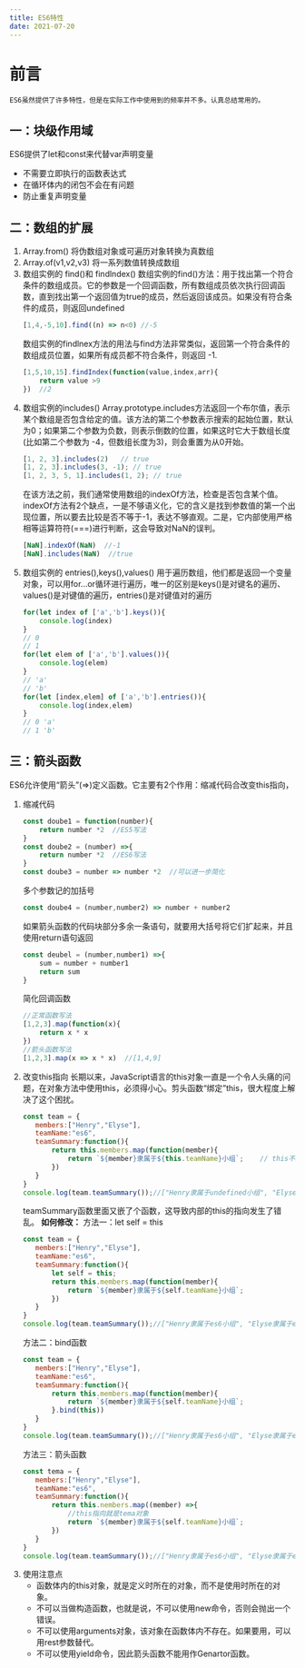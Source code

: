 ```yaml
---
title: ES6特性
date: 2021-07-20
---
```


# 前言
    ES6虽然提供了许多特性，但是在实际工作中使用到的频率并不多。认真总结常用的。

## 一：块级作用域
ES6提供了let和const来代替var声明变量
- 不需要立即执行的函数表达式
- 在循环体内的闭包不会在有问题
- 防止重复声明变量
## 二：数组的扩展
1. Array.from() 将伪数组对象或可遍历对象转换为真数组
2. Array.of(v1,v2,v3) 将一系列数值转换成数组
3. 数组实例的 find()和 findlndex()
   数组实例的find()方法：用于找出第一个符合条件的数组成员。它的参数是一个回调函数，所有数组成员依次执行回调函数，直到找出第一个返回值为true的成员，然后返回该成员。如果没有符合条件的成员，则返回undefined
   ```js
   [1,4,-5,10].find((n) => n<0) //-5
   ```
   数组实例的findlnex方法的用法与find方法非常类似，返回第一个符合条件的数组成员位置，如果所有成员都不符合条件，则返回 -1.
   ```js
   [1,5,10,15].findIndex(function(value,index,arr){
       return value >9
   })  //2
   ```
4. 数组实例的includes()
    Array.prototype.includes方法返回一个布尔值，表示某个数组是否包含给定的值。该方法的第二个参数表示搜索的起始位置，默认为0；如果第二个参数为负数，则表示倒数的位置，如果这时它大于数组长度(比如第二个参数为 -4，但数组长度为3)，则会重置为从0开始。
    ```js
    [1, 2, 3].includes(2)   // true
    [1, 2, 3].includes(3, -1); // true
    [1, 2, 3, 5, 1].includes(1, 2); // true
    ```
    在该方法之前，我们通常使用数组的indexOf方法，检查是否包含某个值。indexOf方法有2个缺点，一是不够语义化，它的含义是找到参数值的第一个出现位置，所以要去比较是否不等于-1，表达不够直观。二是，它内部使用严格相等运算符符(===)进行判断，这会导致对NaN的误判。
    ```js
    [NaN].indexOf(NaN)  //-1
    [NaN].includes(NaN)  //true
    ```
5. 数组实例的 entries(),keys(),values()
    用于遍历数组，他们都是返回一个变量对象，可以用for...or循环进行遍历，唯一的区别是keys()是对键名的遍历、values()是对键值的遍历，entries()是对键值对的遍历
    ```js
    for(let index of ['a','b'].keys()){
        console.log(index)
    }
    // 0
    // 1
    for(let elem of ['a','b'].values()){
        console.log(elem)
    }
    // 'a'
    // 'b'
    for(let [index,elem] of ['a','b'].entries()){
        console.log(index,elem)
    }
    // 0 'a'
    // 1 'b'
    ```
## 三：箭头函数
ES6允许使用“箭头”(=>)定义函数。它主要有2个作用：缩减代码合改变this指向，
1. 缩减代码
    ```js
    const doube1 = function(number){
        return number *2  //ES5写法
    }
    const doube2 = (number) =>{
        return number *2  //ES6写法
    }
    const doube3 = number => number *2  //可以进一步简化
    ```
    多个参数记的加括号
    ```js
    const doube4 = (number,number2) => number + number2
    ```
    如果箭头函数的代码块部分多余一条语句，就要用大括号将它们扩起来，并且使用return语句返回
    ```js
    const deubel = (number,number1) =>{
        sum = number + number1
        return sum
    }
    ```
    简化回调函数
    ```js
    //正常函数写法
    [1,2,3].map(function(x){
        return x * x
    })
    //箭头函数写法
    [1,2,3].map(x => x * x)  //[1,4,9]
    ```
2. 改变this指向
长期以来，JavaScript语言的this对象一直是一个令人头痛的问题，在对象方法中使用this，必须得小心。剪头函数“绑定”this，很大程度上解决了这个困扰。
    ```js
   const team = {
       members:["Henry","Elyse"],
       teamName:"es6",
       teamSummary:function(){
           return this.members.map(function(member){
               return `${member}隶属于${this.teamName}小组`;    // this不知道该指向谁了
           })
       }
   }
   console.log(team.teamSummary());//["Henry隶属于undefined小组", "Elyse隶属于undefined小组"]
    ```
    teamSummary函数里面又嵌了个函数，这导致内部的this的指向发生了错乱。
    **如何修改：**
    方法一：let self = this
    ```js
   const team = {
       members:["Henry","Elyse"],
       teamName:"es6",
       teamSummary:function(){
           let self = this;
           return this.members.map(function(member){
               return `${member}隶属于${self.teamName}小组`;
           })
       }
   }
   console.log(team.teamSummary());//["Henry隶属于es6小组", "Elyse隶属于es6小组"]
    ```
    方法二：bind函数
    ```js
   const team = {
       members:["Henry","Elyse"],
       teamName:"es6",
       teamSummary:function(){
           return this.members.map(function(member){
               return `${member}隶属于${self.teamName}小组`;
           }.bind(this))
       }
   }
   console.log(team.teamSummary());//["Henry隶属于es6小组", "Elyse隶属于es6小组"]
    ```
    方法三：箭头函数
    ```js
   const tema = {
       members:["Henry","Elyse"],
       teamName:"es6",
       teamSummary:function(){
           return this.nembers.map((member) =>{
               //this指向就是tema对象
               return `${member}隶属于${self.teamName}小组`;
           })
       }
   }
   console.log(team.teamSummary());//["Henry隶属于es6小组", "Elyse隶属于es6小组"]
    ```
3. 使用注意点
    - 函数体内的this对象，就是定义时所在的对象，而不是使用时所在的对象。
    - 不可以当做构造函数，也就是说，不可以使用new命令，否则会抛出一个错误。
    - 不可以使用arguments对象，该对象在函数体内不存在。如果要用，可以用rest参数替代。
    - 不可以使用yield命令，因此箭头函数不能用作Genartor函数。
